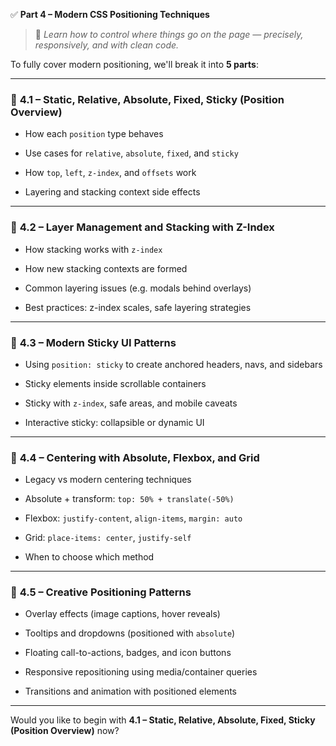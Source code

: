 ✅ **Part 4 – Modern CSS Positioning Techniques**

> 🎯 _Learn how to control where things go on the page — precisely, responsively, and with clean code._

To fully cover modern positioning, we'll break it into **5 parts**:

---

### 🔸 **4.1 – Static, Relative, Absolute, Fixed, Sticky (Position Overview)**

- How each `position` type behaves
    
- Use cases for `relative`, `absolute`, `fixed`, and `sticky`
    
- How `top`, `left`, `z-index`, and `offsets` work
    
- Layering and stacking context side effects
    

---

### 🔸 **4.2 – Layer Management and Stacking with Z-Index**

- How stacking works with `z-index`
    
- How new stacking contexts are formed
    
- Common layering issues (e.g. modals behind overlays)
    
- Best practices: z-index scales, safe layering strategies
    

---

### 🔸 **4.3 – Modern Sticky UI Patterns**

- Using `position: sticky` to create anchored headers, navs, and sidebars
    
- Sticky elements inside scrollable containers
    
- Sticky with `z-index`, safe areas, and mobile caveats
    
- Interactive sticky: collapsible or dynamic UI
    

---

### 🔸 **4.4 – Centering with Absolute, Flexbox, and Grid**

- Legacy vs modern centering techniques
    
- Absolute + transform: `top: 50% + translate(-50%)`
    
- Flexbox: `justify-content`, `align-items`, `margin: auto`
    
- Grid: `place-items: center`, `justify-self`
    
- When to choose which method
    

---

### 🔸 **4.5 – Creative Positioning Patterns**

- Overlay effects (image captions, hover reveals)
    
- Tooltips and dropdowns (positioned with `absolute`)
    
- Floating call-to-actions, badges, and icon buttons
    
- Responsive repositioning using media/container queries
    
- Transitions and animation with positioned elements
    

---

Would you like to begin with **4.1 – Static, Relative, Absolute, Fixed, Sticky (Position Overview)** now?